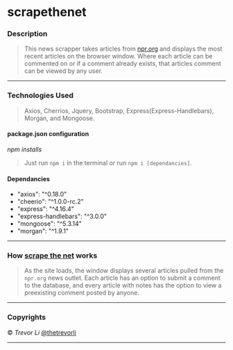 # scrapethenet
### Description
>   This news scrapper takes articles from [npr.org]("https://www.npr.org/sections/news/") and displays the most recent articles on the browser window. Where each article can be commented on or if a comment already exists, that articles comment can be viewed by any user.

---
### Technologies Used
>   Axios, Cherrios, Jquery, Bootstrap, Express(Express-Handlebars), Morgan, and Mongoose.
#### package.json configuration
*npm installs*
>   Just run `npm i` in the terminal or run `npm i [dependancies]`.
#### Dependancies
- "axios": "^0.18.0"
- "cheerio": "^1.0.0-rc.2"
- "express": "^4.16.4"
- "express-handlebars": "^3.0.0"
- "mongoose": "^5.3.14"
- "morgan": "^1.9.1"

---
### How [scrape the net]("https://intense-headland-68962.herokuapp.com/") works
>   As the site loads, the window displays several articles pulled from the `npr.org` news outlet. Each article has an option to submit a comment to the database, and every article with notes has the option to view a preexisting comment posted by anyone.

---
### Copyrights
&copy; _Trevor Li_
[@thetrevorli]("https://yiqi0110.github.io/portfolio/")

---
<!-- ```javascript
function fancyAlert(arg) {
  if(arg) {
    $.facebox({div:'#foo'})
  }
}
``` -->